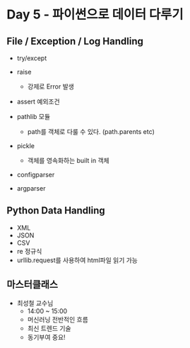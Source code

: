 # Day 5 - 파이썬으로 데이터 다루기

## File / Exception / Log Handling

* try/except
* raise
  * 강제로 Error 발생
* assert 예외조건 

* pathlib 모듈
  * path를 객체로 다룰 수 있다. (path.parents etc)
* pickle
  * 객체를 영속화하는 built in 객체

* configparser
* argparser


## Python Data Handling

* XML
* JSON
* CSV
* re 정규식
* urllib.request를 사용하여 html파일 읽기 가능




## 마스터클래스
 
* 최성철 교수님
  * 14:00 ~ 15:00
  * 머신러닝 전반적인 흐름
  * 최신 트렌드 기술 
  * 동기부여 중요!
  









 
 
  


  
